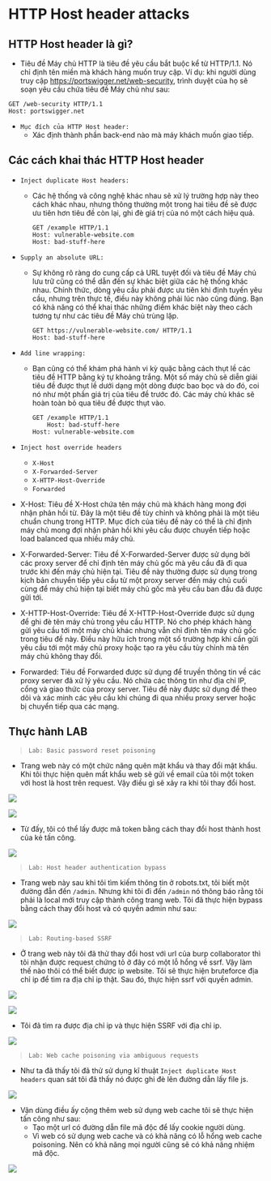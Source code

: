 # **HTTP Host header attacks**

## **HTTP Host header là gì?**

- Tiêu đề Máy chủ HTTP là tiêu đề yêu cầu bắt buộc kể từ HTTP/1.1. Nó chỉ định tên miền mà khách hàng muốn truy cập. Ví dụ: khi người dùng truy cập <https://portswigger.net/web-security>, trình duyệt của họ sẽ soạn yêu cầu chứa tiêu đề Máy chủ như sau:

```
GET /web-security HTTP/1.1
Host: portswigger.net
```

- `Mục đích của HTTP Host header:`
  - Xác định thành phần back-end nào mà máy khách muốn giao tiếp.

## **Các cách khai thác HTTP Host header**

- `Inject duplicate Host headers:`
  - Các hệ thống và công nghệ khác nhau sẽ xử lý trường hợp này theo cách khác nhau, nhưng thông thường một trong hai tiêu đề sẽ được ưu tiên hơn tiêu đề còn lại, ghi đè giá trị của nó một cách hiệu quả.

    ```
    GET /example HTTP/1.1
    Host: vulnerable-website.com
    Host: bad-stuff-here
    ```

- `Supply an absolute URL:`
  - Sự không rõ ràng do cung cấp cả URL tuyệt đối và tiêu đề Máy chủ lưu trữ cũng có thể dẫn đến sự khác biệt giữa các hệ thống khác nhau. Chính thức, dòng yêu cầu phải được ưu tiên khi định tuyến yêu cầu, nhưng trên thực tế, điều này không phải lúc nào cũng đúng. Bạn có khả năng có thể khai thác những điểm khác biệt này theo cách tương tự như các tiêu đề Máy chủ trùng lặp.

    ```
    GET https://vulnerable-website.com/ HTTP/1.1
    Host: bad-stuff-here
    ```

- `Add line wrapping:`
  - Bạn cũng có thể khám phá hành vi kỳ quặc bằng cách thụt lề các tiêu đề HTTP bằng ký tự khoảng trắng. Một số máy chủ sẽ diễn giải tiêu đề được thụt lề dưới dạng một dòng được bao bọc và do đó, coi nó như một phần giá trị của tiêu đề trước đó. Các máy chủ khác sẽ hoàn toàn bỏ qua tiêu đề được thụt vào.

    ```
    GET /example HTTP/1.1
        Host: bad-stuff-here
    Host: vulnerable-website.com
    ```

- `Inject host override headers`
  - `X-Host`
  - `X-Forwarded-Server`
  - `X-HTTP-Host-Override`
  - `Forwarded`
- X-Host: Tiêu đề X-Host chứa tên máy chủ mà khách hàng mong đợi nhận phản hồi từ. Đây là một tiêu đề tùy chỉnh và không phải là một tiêu chuẩn chung trong HTTP. Mục đích của tiêu đề này có thể là chỉ định máy chủ mong đợi nhận phản hồi khi yêu cầu được chuyển tiếp hoặc load balanced qua nhiều máy chủ.

- X-Forwarded-Server: Tiêu đề X-Forwarded-Server được sử dụng bởi các proxy server để chỉ định tên máy chủ gốc mà yêu cầu đã đi qua trước khi đến máy chủ hiện tại. Tiêu đề này thường được sử dụng trong kịch bản chuyển tiếp yêu cầu từ một proxy server đến máy chủ cuối cùng để máy chủ hiện tại biết máy chủ gốc mà yêu cầu ban đầu đã được gửi tới.

- X-HTTP-Host-Override: Tiêu đề X-HTTP-Host-Override được sử dụng để ghi đè tên máy chủ trong yêu cầu HTTP. Nó cho phép khách hàng gửi yêu cầu tới một máy chủ khác nhưng vẫn chỉ định tên máy chủ gốc trong tiêu đề này. Điều này hữu ích trong một số trường hợp khi cần gửi yêu cầu tới một máy chủ proxy hoặc tạo ra yêu cầu tùy chỉnh mà tên máy chủ không thay đổi.

- Forwarded: Tiêu đề Forwarded được sử dụng để truyền thông tin về các proxy server đã xử lý yêu cầu. Nó chứa các thông tin như địa chỉ IP, cổng và giao thức của proxy server. Tiêu đề này được sử dụng để theo dõi và xác minh các yêu cầu khi chúng đi qua nhiều proxy server hoặc bị chuyển tiếp qua các mạng.

## **Thực hành LAB**

> `Lab: Basic password reset poisoning`

- Trang web này có một chức năng quên mật khẩu và thay đổi mật khẩu. Khi tôi thực hiện quên mất khẩu web sẽ gửi về email của tôi một token với host là host trên request. Vậy điều gì sẽ xảy ra khi tôi thay đổi host.

![](./Img_http/Screenshot%202023-06-19%20172932.png)

![](./Img_http/Screenshot%202023-06-19%20173421.png)

- Từ đấy, tôi có thể lấy được mã token bằng cách thay đổi host thành host của kẻ tấn công.

![](./Img_http/Screenshot%202023-06-19%20174007.png)

> `Lab: Host header authentication bypass`

- Trang web này sau khi tôi tìm kiếm thông tin ở robots.txt, tôi biết một đường đẫn đến `/admin`. Nhưng khi tôi đi đến `/admin` nó thông báo rằng tôi phải là local mới truy cập thành công trang web. Tôi đã thực hiện bypass bằng cách thay đổi host và có quyền admin như sau:

![](./Img_http/Screenshot%202023-06-19%20180756.png)

> `Lab: Routing-based SSRF`

- Ở trang web này tôi đã thử thay đổi host với url của burp collaborator thì tôi nhận được request chứng tỏ ở đây có một lỗ hổng về ssrf. Vậy làm thế nào thôi có thể biết được ip website. Tôi sẽ thực hiện bruteforce địa chỉ ip để tìm ra địa chỉ ip thật. Sau đó, thực hiện ssrf với quyền admin.

![](./Img_http/Screenshot%202023-06-19%20183356.png)

![](./Img_http/Screenshot%202023-06-19%20183934.png)

- Tôi đã tìm ra được địa chỉ ip và thực hiện SSRF với địa chỉ ip.

![](./Img_http/Screenshot%202023-06-19%20184010.png)

> `Lab: Web cache poisoning via ambiguous requests`

- Như ta đã thấy tôi đã thử sử dụng kĩ thuật `Inject duplicate Host headers` quan sát tôi đã thấy nó được ghi đè lên đường dẫn lấy file js.

![](./Img_http/Screenshot%202023-06-19%20213928.png)

- Vận dùng điều ấy cộng thêm web sử dụng web cache tôi sẽ thực hiện tấn công như sau:
  - Tạo một url có đường dẫn file mã độc để lấy cookie người dùng.
  - Vì web có sử dụng web cache và có khả năng có lỗ hổng web cache poisoning. Nên có khả năng mọi người cũng sẽ có khả năng nhiệm mã độc.

![](./Img_http/Screenshot%202023-06-19%20214544.png)
